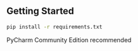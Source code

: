 ## Getting Started

```bash
pip install -r requirements.txt
```
PyCharm Community Edition recommended